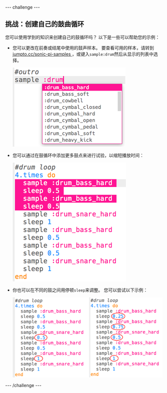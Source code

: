 \--- challenge \---

## 挑战：创建自己的鼓曲循环

您可以使用学到的知识来创建自己的鼓循环吗？ 以下是一些可以帮助您的示例：

+ 您可以更改在前奏或结尾中使用的鼓声样本。 要查看可用的样本，请转到[ jumpto.cc/sonic-pi-samples ](http://jumpto.cc/sonic-pi-samples) ，或键入` sample:drum `然后从显示的列表中选择。
    
    ![截屏](images/drum-outro-challenge.png)

+ 您可以通过在鼓循环中添加更多鼓点来进行试验，以缩短播放时间：
    
    ![截屏](images/drum-beat-challenge-1.png)

+ 你也可以在不同的鼓之间用停顿`sleep`来调整。 您可以尝试以下示例：
    
    ![截屏](images/drum-beat-challenge-2.png)

\--- /challenge \---